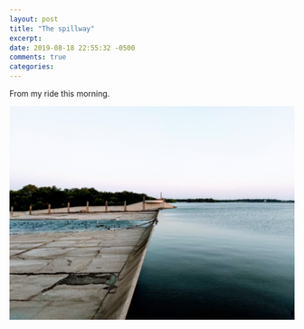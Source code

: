 ```yaml
---
layout: post
title: "The spillway"
excerpt: 
date: 2019-08-18 22:55:32 -0500
comments: true
categories: 
---
```


From my ride this morning.

![](/assets/2019/08/IMG_20190818_065931.jpg)
